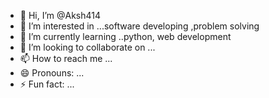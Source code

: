 - 👋 Hi, I’m @Aksh414
- 👀 I’m interested in ...software developing ,problem solving
- 🌱 I’m currently learning ..python, web development
- 💞️ I’m looking to collaborate on ...
- 📫 How to reach me ...
- 😄 Pronouns: ...
- ⚡ Fun fact: ...

<!---
Aksh414/Aksh414 is a ✨ special ✨ repository because its `README.md` (this file) appears on your GitHub profile.
You can click the Preview link to take a look at your changes.
--->
